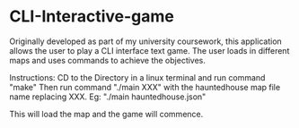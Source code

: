 # CLI-Interactive-game
Originally developed as part of my university coursework, this application allows the user to play a CLI interface text game. The user loads in different maps and uses commands to achieve the objectives. 

Instructions:
CD to the Directory in a linux terminal and run command "make"
Then run command "./main XXX" with the hauntedhouse map file name replacing XXX. Eg: "./main hauntedhouse.json"

This will load the map and the game will commence. 
